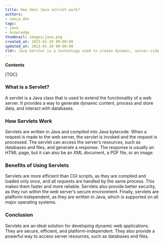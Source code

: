 ```yaml
---
title: How does Java servlet work?
authors:
- nanja_dev
tags:
- java
- knowledge
thumbnail: images/java.png
created_at: 2023-01-29 00:00:00
updated_at: 2023-01-29 00:00:00
tldr: Java Servlet is a technology used to create dynamic, server-side web applications.
---
```


**Contents**

[TOC]

### What is a Servlet?
A servlet is a Java class that is used to extend the functionality of a web server. It provides a way to generate dynamic content, process and store data, and interact with databases.

### How Servlets Work
Servlets are written in Java and compiled into Java bytecode. When a request is made to the web server, the servlet is invoked and the request is processed. The servlet can access the server’s resources, such as databases and files, and generate a response. The response is usually an HTML page, but it can also be an XML document, a PDF file, or an image.

### Benefits of Using Servlets
Servlets are more efficient than CGI scripts, as they are compiled and loaded only once, and all requests are handled by the same process. This makes them faster and more reliable. Servlets also provide better security, as they run within the web server’s secure environment. Finally, servlets are platform-independent, as they are written in Java, which is supported on all major operating systems.

### Conclusion
Servlets are an ideal solution for developing dynamic web applications. They are secure, efficient, and platform-independent. They also provide a powerful way to access server resources, such as databases and files.
